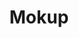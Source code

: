 ---
title: Mokup
intro: Create prototypes that look and feel like real apps.
link: https://mokup.app
category:
- Prototyping
- Animation
image: "mokup.png"
---